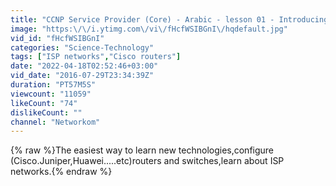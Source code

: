 ```yaml
---
title: "CCNP Service Provider (Core) - Arabic - lesson 01 - Introducing MPLS - part 1"
image: "https:\/\/i.ytimg.com\/vi\/fHcfWSIBGnI\/hqdefault.jpg"
vid_id: "fHcfWSIBGnI"
categories: "Science-Technology"
tags: ["ISP networks","Cisco routers"]
date: "2022-04-18T02:52:46+03:00"
vid_date: "2016-07-29T23:34:39Z"
duration: "PT57M5S"
viewcount: "11059"
likeCount: "74"
dislikeCount: ""
channel: "Networkom"
---
```

{% raw %}The easiest way to learn new technologies,configure (Cisco.Juniper,Huawei.....etc)routers and switches,learn about ISP networks.{% endraw %}

